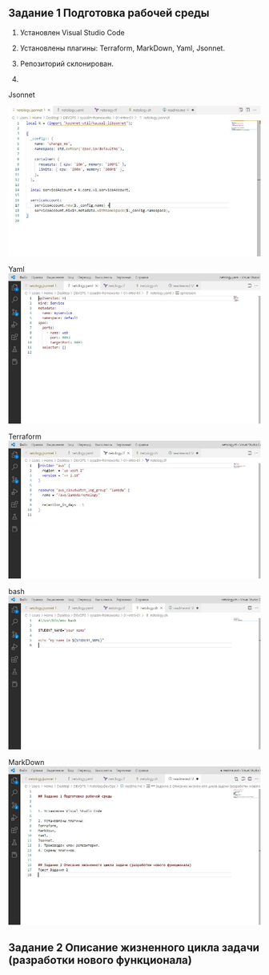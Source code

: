 ## Задание 1 Подготовка рабочей среды


1. Установлен Visual Studio Code

2. Установлены плагины:
Terraform,
MarkDown,
Yaml,
Jsonnet.
3. Репозиторий склонирован.

4.
Jsonnet 

![](https://github.com/lukoshkovve/NetologyDevOps/blob/main/lesson1/img/1.JPG)

Yaml
![](https://github.com/lukoshkovve/NetologyDevOps/blob/main/lesson1/img/2.JPG)

Terraform
![](https://github.com/lukoshkovve/NetologyDevOps/blob/main/lesson1/img/3.JPG)
 
bash
![](https://github.com/lukoshkovve/NetologyDevOps/blob/main/lesson1/img/4.JPG)

MarkDown
![](https://github.com/lukoshkovve/NetologyDevOps/blob/main/lesson1/img/5.JPG)

## Задание 2 Описание жизненного цикла задачи (разработки нового функционала) 
